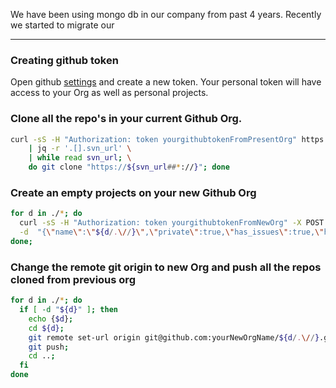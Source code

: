 
We have been using mongo db in our company from past 4 years. Recently we started to migrate our 

---
### Creating github token 
Open github [settings](https://github.com/settings/tokens) and create a new token. Your personal token will have access to your Org as well as personal projects. 

### Clone all the repo's in your current Github Org.
```sh
curl -sS -H "Authorization: token yourgithubtokenFromPresentOrg" https://api.github.com/orgs/yourPresentOrgName/repos?per_page=200 \
	| jq -r '.[].svn_url' \
	| while read svn_url; \
	do git clone "https://${svn_url##*://}"; done
``` 

### Create an empty projects on your new Github Org 
```sh
for d in ./*; do
  curl -sS -H "Authorization: token yourgithubtokenFromNewOrg" -X POST https://api.github.com/orgs/yourNewOrgName/repos \
  -d  "{\"name\":\"${d/.\//}\",\"private\":true,\"has_issues\":true,\"has_wiki\":true,\"has_projects\":true}"
done;
``` 

### Change the remote git origin to new Org and push all the repos cloned from previous org 
```sh
for d in ./*; do
  if [ -d "${d}" ]; then
    echo {$d};
    cd ${d};
    git remote set-url origin git@github.com:yourNewOrgName/${d/.\//}.git;
    git push;
    cd ..;
  fi
done
``` 

